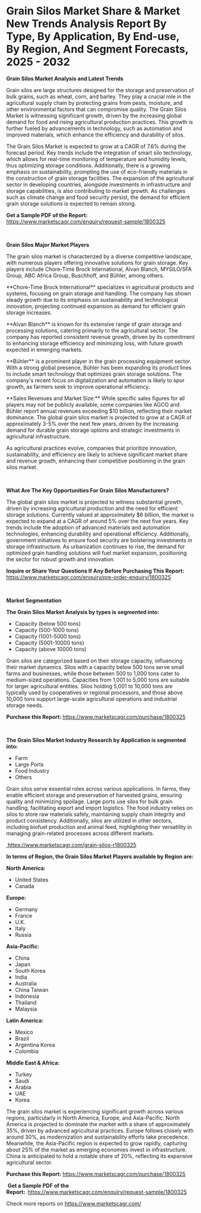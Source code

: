 <p><h1>Grain Silos Market Share & Market New Trends Analysis Report By Type, By Application, By End-use, By Region, And Segment Forecasts, 2025 - 2032</h1></p><p><strong>Grain Silos Market Analysis and Latest Trends</strong></p>
<p><p>Grain silos are large structures designed for the storage and preservation of bulk grains, such as wheat, corn, and barley. They play a crucial role in the agricultural supply chain by protecting grains from pests, moisture, and other environmental factors that can compromise quality. The Grain Silos Market is witnessing significant growth, driven by the increasing global demand for food and rising agricultural production practices. This growth is further fueled by advancements in technology, such as automation and improved materials, which enhance the efficiency and durability of silos.</p><p>The Grain Silos Market is expected to grow at a CAGR of 7.6% during the forecast period. Key trends include the integration of smart silo technology, which allows for real-time monitoring of temperature and humidity levels, thus optimizing storage conditions. Additionally, there is a growing emphasis on sustainability, prompting the use of eco-friendly materials in the construction of grain storage facilities. The expansion of the agricultural sector in developing countries, alongside investments in infrastructure and storage capabilities, is also contributing to market growth. As challenges such as climate change and food security persist, the demand for efficient grain storage solutions is expected to remain strong.</p></p>
<p><strong>Get a Sample PDF of the Report:&nbsp;</strong> <a href="https://www.marketscagr.com/enquiry/request-sample/1800325?utm_campaign=2756&utm_medium=2&utm_source=Github&utm_content=ia&utm_term=10042025&utm_id=grain-silos">https://www.marketscagr.com/enquiry/request-sample/1800325</a></p>
<p>&nbsp;</p>
<p><strong>Grain Silos Major Market Players</strong></p>
<p><p>The grain silos market is characterized by a diverse competitive landscape, with numerous players offering innovative solutions for grain storage. Key players include Chore-Time Brock International, Alvan Blanch, MYSILO/SFA Group, ABC Africa Group, Buschhoff, and Bühler, among others.</p><p>**Chore-Time Brock International** specializes in agricultural products and systems, focusing on grain storage and handling. The company has shown steady growth due to its emphasis on sustainability and technological innovation, projecting continued expansion as demand for efficient grain storage increases.</p><p>**Alvan Blanch** is known for its extensive range of grain storage and processing solutions, catering primarily to the agricultural sector. The company has reported consistent revenue growth, driven by its commitment to enhancing storage efficiency and minimizing loss, with future growth expected in emerging markets.</p><p>**Bühler** is a prominent player in the grain processing equipment sector. With a strong global presence, Bühler has been expanding its product lines to include smart technology that optimizes grain storage solutions. The company's recent focus on digitalization and automation is likely to spur growth, as farmers seek to improve operational efficiency.</p><p>**Sales Revenues and Market Size:** While specific sales figures for all players may not be publicly available, some companies like AGCO and Bühler report annual revenues exceeding $10 billion, reflecting their market dominance. The global grain silos market is projected to grow at a CAGR of approximately 3-5% over the next few years, driven by the increasing demand for durable grain storage options and strategic investments in agricultural infrastructure.</p><p>As agricultural practices evolve, companies that prioritize innovation, sustainability, and efficiency are likely to achieve significant market share and revenue growth, enhancing their competitive positioning in the grain silos market.</p></p>
<p>&nbsp;</p>
<p><strong>What Are The Key Opportunities For Grain Silos Manufacturers?</strong></p>
<p><p>The global grain silos market is projected to witness substantial growth, driven by increasing agricultural production and the need for efficient storage solutions. Currently valued at approximately $6 billion, the market is expected to expand at a CAGR of around 5% over the next five years. Key trends include the adoption of advanced materials and automation technologies, enhancing durability and operational efficiency. Additionally, government initiatives to ensure food security are bolstering investments in storage infrastructure. As urbanization continues to rise, the demand for optimized grain handling solutions will fuel market expansion, positioning the sector for robust growth and innovation.</p></p>
<p><strong>Inquire or Share Your Questions If Any Before Purchasing This Report:</strong> <a href="https://www.marketscagr.com/enquiry/pre-order-enquiry/1800325?utm_campaign=2756&utm_medium=2&utm_source=Github&utm_content=ia&utm_term=10042025&utm_id=grain-silos">https://www.marketscagr.com/enquiry/pre-order-enquiry/1800325</a></p>
<p>&nbsp;</p>
<p><strong>Market Segmentation</strong></p>
<p><strong>The Grain Silos Market Analysis by types is segmented into:</strong></p>
<p><ul><li>Capacity (below 500 tons)</li><li>Capacity (500-1000 tons)</li><li>Capacity (1001-5000 tons)</li><li>Capacity (5001-10000 tons)</li><li>Capacity (above 10000 tons)</li></ul></p>
<p><p>Grain silos are categorized based on their storage capacity, influencing their market dynamics. Silos with a capacity below 500 tons serve small farms and businesses, while those between 500 to 1,000 tons cater to medium-sized operations. Capacities from 1,001 to 5,000 tons are suitable for larger agricultural entities. Silos holding 5,001 to 10,000 tons are typically used by cooperatives or regional processors, and those above 10,000 tons support large-scale agricultural operations and industrial storage needs.</p></p>
<p><strong>Purchase this Report:&nbsp;</strong><a href="https://www.marketscagr.com/purchase/1800325?utm_campaign=2756&utm_medium=2&utm_source=Github&utm_content=ia&utm_term=10042025&utm_id=grain-silos">https://www.marketscagr.com/purchase/1800325</a></p>
<p>&nbsp;</p>
<p><strong>The Grain Silos Market Industry Research by Application is segmented into:</strong></p>
<p><ul><li>Farm</li><li>Large Ports</li><li>Food Industry</li><li>Others</li></ul></p>
<p><p>Grain silos serve essential roles across various applications. In farms, they enable efficient storage and preservation of harvested grains, ensuring quality and minimizing spoilage. Large ports use silos for bulk grain handling, facilitating export and import logistics. The food industry relies on silos to store raw materials safely, maintaining supply chain integrity and product consistency. Additionally, silos are utilized in other sectors, including biofuel production and animal feed, highlighting their versatility in managing grain-related processes across different markets.</p></p>
<p><a href="https://www.marketscagr.com/grain-silos-r1800325?utm_campaign=2756&utm_medium=2&utm_source=Github&utm_content=ia&utm_term=10042025&utm_id=grain-silos">&nbsp;https://www.marketscagr.com/grain-silos-r1800325</a></p>
<p><strong>In terms of Region, the Grain Silos Market Players available by Region are:</strong></p>
<p>
    <p> <strong> North America: </strong>
        <ul>
            <li>United States</li>
            <li>Canada</li>
        </ul>
        </p> 
    <p> <strong> Europe: </strong>
        <ul>
            <li>Germany</li>
            <li>France</li>
            <li>U.K.</li>
            <li>Italy</li>
            <li>Russia</li>
        </ul>
        </p> 
    <p> <strong> Asia-Pacific: </strong>
        <ul>
            <li>China</li>
            <li>Japan</li>
            <li>South Korea</li>
            <li>India</li>
            <li>Australia</li>
            <li>China Taiwan</li>
            <li>Indonesia</li>
            <li>Thailand</li>
            <li>Malaysia</li>
        </ul>
        </p> 
    <p> <strong> Latin America: </strong>
        <ul>
            <li>Mexico</li>
            <li>Brazil</li>
            <li>Argentina Korea</li>
            <li>Colombia</li>
        </ul>
        </p> 
    <p> <strong> Middle East & Africa: </strong>
        <ul>
            <li>Turkey</li>
            <li>Saudi</li>
            <li>Arabia</li>
            <li>UAE</li>
            <li>Korea</li>
        </ul>
    </p>
    </p>
<p><p>The grain silos market is experiencing significant growth across various regions, particularly in North America, Europe, and Asia-Pacific. North America is projected to dominate the market with a share of approximately 35%, driven by advanced agricultural practices. Europe follows closely with around 30%, as modernization and sustainability efforts take precedence. Meanwhile, the Asia-Pacific region is expected to grow rapidly, capturing about 25% of the market as emerging economies invest in infrastructure. China is anticipated to hold a notable share of 20%, reflecting its expansive agricultural sector.</p></p>
<p><strong>Purchase this Report: </strong><a href="https://www.marketscagr.com/purchase/1800325?utm_campaign=2756&utm_medium=2&utm_source=Github&utm_content=ia&utm_term=10042025&utm_id=grain-silos">https://www.marketscagr.com/purchase/1800325</a></p>
<p>&nbsp;<strong>Get a Sample PDF of the Report:&nbsp;&nbsp;</strong><a href="https://www.marketscagr.com/enquiry/request-sample/1800325?utm_campaign=2756&utm_medium=2&utm_source=Github&utm_content=ia&utm_term=10042025&utm_id=grain-silos">https://www.marketscagr.com/enquiry/request-sample/1800325</a></p>
<p><strong></strong></p>
<p>Check more reports on <a href="https://www.marketscagr.com/?utm_campaign=2756&utm_medium=2&utm_source=Github&utm_content=ia&utm_term=10042025&utm_id=grain-silos">https://www.marketscagr.com/</a></p>